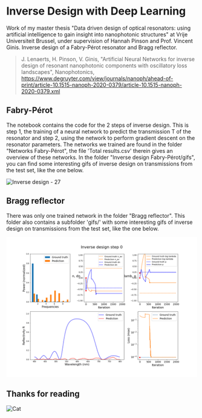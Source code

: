 # Inverse Design with Deep Learning

Work of my master thesis "Data driven design of optical resonators: using artificial intelligence to gain insight into nanophotonic structures" at Vrije Universiteit Brussel, under supervision of Hannah Pinson and Prof. Vincent Ginis. Inverse design of a Fabry-Pérot resonator and Bragg reflector. 

> J. Lenaerts, H. Pinson, V. Ginis, "Artificial Neural Networks for inverse design of resonant nanophotonic components with oscillatory loss landscapes", Nanophotonics, https://www.degruyter.com/view/journals/nanoph/ahead-of-print/article-10.1515-nanoph-2020-0379/article-10.1515-nanoph-2020-0379.xml

## Fabry-Pérot

The notebook contains the code for the 2 steps of inverse design. This is step 1, the training of a neural network to predict the transmission T of the resonator and step 2, using the network to perform gradient descent on the resonator parameters. The networks we trained are found in the folder "Networks Fabry-Pérot", the file 'Total results.csv' therein gives an overview of these networks. In the folder "Inverse design Fabry-Pérot/gifs", you can find some interesting gifs of inverse design on transmissions from the test set, like the one below.

![Inverse design - 27](https://github.com/Joeri38/inverse-design/blob/master/Inverse%20design%20Fabry-P%C3%A9rot/gifs/Inverse%20design%20-%2027.gif)

## Bragg reflector

There was only one trained network in the folder "Bragg reflector". This folder also contains a subfolder 'gifs/' with some interesting gifs of inverse design on transmissions from the test set, like the one below.

![Inverse design - 6921](https://github.com/Joeri38/inverse-design/blob/master/Bragg%20reflector/gifs/Inverse%20design%20-%20transmission%206921.gif)

## Thanks for reading

![Cat](https://media.giphy.com/media/vFKqnCdLPNOKc/giphy.gif)
